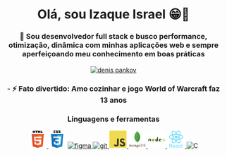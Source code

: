 <h1 align="center">Olá, sou Izaque Israel 😁👋</h1>
<h3 align="center">🔭 Sou desenvolvedor full stack e busco performance, otimização, dinâmica com minhas aplicações web e sempre aperfeiçoando meu conhecimento em boas práticas</h3>
<p align="center">
<a href="https://www.linkedin.com/in/izaque-israel/" target="blank"><img align="center" src="https://raw.githubusercontent.com/rahuldkjain/github-profile-readme-generator/master/src/images/icons/Social/linked-in-alt.svg" alt="denis pankov" height="30" width="40" /></a>
</p>
<h3 align="center">- ⚡ Fato divertido: Amo cozinhar e jogo World of Warcraft faz 13 anos</h3>

<h3 align="center">Linguagens e ferramentas</h3>

<p align="center"> 
<a href="https://www.w3schools.com/css/" target="_blank"> <a href="https://www.w3.org/html/" target="_blank"> <img src="https://raw.githubusercontent.com/devicons/devicon/master/icons/html5/html5-original-wordmark.svg" alt="html5" width="40" height="40"/> </a>
<img src="https://raw.githubusercontent.com/devicons/devicon/master/icons/css3/css3-original-wordmark.svg" alt="css3" width="40" height="40"/> </a> <a href="https://www.figma.com/" target="_blank"> <img src="https://www.vectorlogo.zone/logos/figma/figma-icon.svg" alt="figma" width="40" height="40"/> </a> <a href="https://git-scm.com/" target="_blank"> <img src="https://www.vectorlogo.zone/logos/git-scm/git-scm-icon.svg" alt="git" width="40" height="40"/> </a> <a href="https://developer.mozilla.org/en-US/docs/Web/JavaScript" target="_blank"> <img src="https://raw.githubusercontent.com/devicons/devicon/master/icons/javascript/javascript-original.svg" alt="javascript" width="40" height="40"/> </a> <a href="https://www.mongodb.com/" target="_blank"> <img src="https://raw.githubusercontent.com/devicons/devicon/master/icons/mongodb/mongodb-original-wordmark.svg" alt="mongodb" width="40" height="40"/> </a> <a href="https://nodejs.org" target="_blank"> <img src="https://raw.githubusercontent.com/devicons/devicon/master/icons/nodejs/nodejs-original-wordmark.svg" alt="nodejs" width="40" height="40"/> </a> <a href="https://reactjs.org/" target="_blank"> <img src="https://raw.githubusercontent.com/devicons/devicon/master/icons/react/react-original-wordmark.svg" alt="react" width="40" height="40"/> </a><img src="https://cdn.jsdelivr.net/gh/devicons/devicon/icons/c/c-original.svg" alt="C" width="40" height="40"/>
</p>
